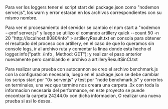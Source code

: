 Para ver los loggers tener el script start del package.json como "nodemon server.js", los warn y error estaran en los archivos correspondientes con su mismo nombre.

<!-- ------------- -->

Para ver el procesamiento del servidor se cambio el npm start a "nodemon --prof server.js"
y luego se utilizo el comando artillery quick --count 50 -n 20 "http://localhost:8080/info" > artilleryResult.txt en consola
para obtener el resultado del proceso con artillery, en el caso de que lo queramos sin console logs, ir al archivo ruta y comentar
la linea donde esta hecho el logger.info("path: /info , Method: GET"); y realizar el paso anterior nuevamente
pero cambiando el archivo a artilleryResultSinCl.txt

Para realizar una prueba con autocannon se creo el archivo benchmark.js con la configuracion necesaria, luego en el package.json
se debe cambiar los scrips start por "0x server.js" y test por "node benchmark.js" y correrlos en terminales, una vez que termine nos creara una carpeta .0x con toda la informacion necesaria del performance, en este proyecto se puede encontrar la carpeta 24244.0x con dicha informacion, O realizar una nueva prueba si asi lo desea.
